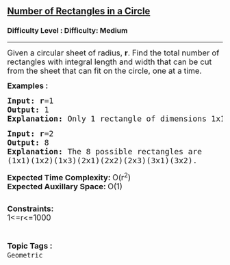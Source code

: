 <h2><a href="https://www.geeksforgeeks.org/problems/rectangles-in-a-circle0457/1">Number of Rectangles in a Circle</a></h2><h3>Difficulty Level : Difficulty: Medium</h3><hr><div class="problems_problem_content__Xm_eO"><p><span style="font-size: 18px;">Given a circular sheet of radius, <strong>r</strong>. Find the total number of rectangles with integral length and width that can be cut from the sheet </span><span style="font-size: 18px;">that can fit on the circle</span><span style="font-size: 18px;">, one at a time.</span></p>
<p><span style="font-size: 18px;"><strong>Examples :</strong></span></p>
<pre><span style="font-size: 18px;"><strong>Input: r</strong>=1
<strong>Output: </strong>1
<strong>Explanation: </strong>Only 1 rectangle of dimensions 1x1.</span></pre>
<pre><span style="font-size: 18px;"><strong>Input: r</strong>=2
<strong>Output: </strong>8
<strong>Explanation: </strong>The 8 possible rectangles are 
(1x1)(1x2)(1x3)(2x1)(2x2)(2x3)(3x1)(3x2).</span></pre>
<p><span style="font-size: 18px;"><strong>Expected Time Complexity: </strong>O(r<sup>2</sup>)<br><strong>Expected Auxillary Space: </strong>O(1)</span></p>
<p><br><span style="font-size: 18px;"><strong>Constraints:</strong><br>1&lt;=r&lt;=1000&nbsp;</span></p></div><br><p><span style=font-size:18px><strong>Topic Tags : </strong><br><code>Geometric</code>&nbsp;